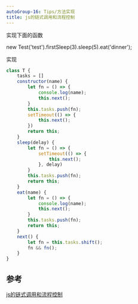 ```yaml
---
autoGroup-16: Tips/方法实现
title: js的链式调用和流程控制
---
```


实现下面的函数

new Test('test').firstSleep(3).sleep(5).eat('dinner');

实现

```js
class T {
    tasks = []
    constructor(name) {
        let fn = () => {
            console.log(name);
            this.next();
        }
        this.tasks.push(fn);
        setTimeout(() => {
            this.next();
        })
        return this;
    }
    sleep(delay) {
        let fn = () => {
            setTimeout(() => {
                this.next();
            }, delay)
        }
        this.tasks.push(fn);
        return this;
    }
    eat(name) {
        let fn = () => {
            console.log(name);
            this.next();
        }
        this.tasks.push(fn);
        return this;
    }
    next() {
        let fn = this.tasks.shift();
        fn && fn();
    }
}
```

## 参考

[js的链式调用和流程控制](https://www.cnblogs.com/zxk5625/p/10144824.html)